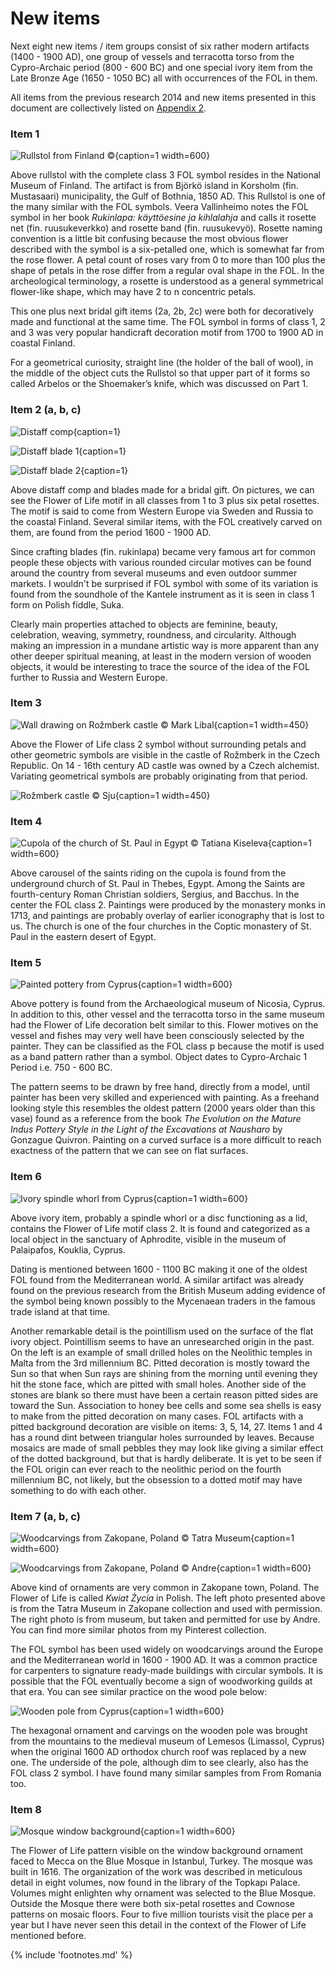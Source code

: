 <!-- pagewrapper -->
# New items

Next eight new items / item groups consist of six rather modern artifacts (1400 - 1900 AD), one group of vessels and terracotta torso from the Cypro-Archaic period (800 - 600 BC) and one special ivory item from the Late Bronze Age (1650 - 1050 BC) all with occurrences of the FOL in them.

All items from the previous research 2014 and new items presented in this document are collectively listed on [Appendix 2](appendix2.md).

<!-- nopb -->

### Item 1

![Rullstol from Finland © ](/media/rullstol.jpg){caption=1 width=600}

Above rullstol with the complete class 3 FOL symbol resides in the National Museum of Finland. The artifact is from Björkö island in Korsholm (fin. Mustasaari) municipality, the Gulf of Bothnia, 1850 AD.  This Rullstol is one of the many similar with the FOL symbols. Veera Vallinheimo notes the FOL symbol in her book *Rukinlapa: käyttöesine ja kihlalahja*<!-- cite author="Veera Vallinheimo" title="Rukinlapa: käyttöesine ja kihlalahja" date="1967" location="" type="book" href="#" --> and calls it rosette net (fin. ruusukeverkko) and rosette band (fin. ruusukevyö). Rosette naming convention is a little bit confusing because the most obvious flower described with the symbol is a six-petalled one, which is somewhat far from the rose flower. A petal count of roses vary from 0 to more than 100<!-- cite author="marinrose.org" title="Dozens of wonderful single roses" date="" location="" type="website" href="http://www.marinrose.org/singleroses.html" --> plus the shape of  petals in the rose differ from a regular oval shape in the FOL. In the archeological terminology, a rosette is understood as a general symmetrical flower-like shape, which may have 2 to n concentric petals.

<!--In hebrew the rose and the lily were called with a same name *shoshana* which also might have-->

This one plus next bridal gift items (2a, 2b, 2c) were both for decoratively made and functional at the same time. The FOL symbol in forms of class 1, 2 and 3 was very popular handicraft decoration motif from 1700 to 1900 AD in coastal Finland.

For a geometrical curiosity, straight line (the holder of the ball of wool), in the middle of the object cuts the Rullstol so that upper part of it forms so called Arbelos or the Shoemaker’s knife<!-- cite author="wikipedia.org" title="Arbelos" date="" location="" type="website" href="https://en.wikipedia.org/wiki/Arbelos" -->, which was discussed on Part 1.


<!-- endnopb -->
<!-- nopb -->

### Item 2 (a, b, c)

![Distaff comp](/media/distaff-comp.jpg){caption=1}

![Distaff blade 1](/media/distaff-blade-1.jpg){caption=1}

![Distaff blade 2](/media/distaff-blade-2.jpg){caption=1}

Above distaff comp and blades made for a bridal gift. On pictures, we can see the Flower of Life motif in all classes from 1 to 3 plus six petal rosettes. The motif is said to come from Western Europe via Sweden and Russia to the coastal Finland. Several similar items, with the FOL creatively carved on them, are found from the period 1600 - 1900 AD.

Since crafting blades (fin. rukinlapa) became very famous art for common people these objects with various rounded circular motives can be found around the country from several museums and even outdoor summer markets. I wouldn't be surprised if FOL symbol with some of its variation is found from the soundhole of the Kantele instrument as it is seen in class 1 form on Polish fiddle, Suka<!-- cite author="wikipedia.org" title="Suka biłgorajska" date="" location="" type="website" href="https://pl.wikipedia.org/wiki/Suka_bi%C5%82gorajska" -->.

Clearly main properties attached to objects are feminine, beauty, celebration, weaving, symmetry, roundness, and circularity. Although making an impression in a mundane artistic way is more apparent than any other deeper spiritual meaning, at least in the modern version of wooden objects, it would be interesting to trace the source of the idea of the FOL further to Russia and Western Europe.

<!-- endnopb -->
<!-- nopb -->

### Item 3

![Wall drawing on Rožmberk castle © Mark Libal](/media/rozmberk-castle-wall.jpg){caption=1 width=450}

Above the Flower of Life class 2 symbol without surrounding petals and other geometric symbols are visible in the castle of Rožmberk<!-- cite author="wikipedia.org" title="Rožmberk Castle" date="" location="" type="website" href="https://en.wikipedia.org/wiki/Ro%C5%BEmberk_Castle" --> in the Czech Republic. On 14 - 16th century AD castle was owned by a Czech alchemist. Variating geometrical symbols are probably originating from that period.

![Rožmberk castle © Sju](/media/rozmberk-castle.jpg){caption=1 width=450}

<!-- endnopb -->
<!-- nopb -->

### Item 4

![Cupola of the church of St. Paul in Egypt © Tatiana Kiseleva](/media/coptic-church-cupola.jpg){caption=1 width=600}

Above carousel of the saints riding on the cupola is found from the underground church of St. Paul<!-- cite author="wikipedia.org" title="Paul of Thebes" date="" location="" type="website" href="https://en.wikipedia.org/wiki/Paul_of_Thebes" --> in Thebes, Egypt. Among the Saints are fourth-century Roman Christian soldiers, Sergius, and Bacchus<!-- cite author="wikipedia.org" title="Sergius and Bacchus" date="" location="" type="website" href="https://en.wikipedia.org/wiki/Sergius_and_Bacchus" -->. In the center the FOL class 2. Paintings were produced by the monastery monks in 1713, and paintings are probably overlay of earlier iconography that is lost to us. The church is one of the four churches in the Coptic monastery of St. Paul in the eastern desert of Egypt<!-- cite author="wikipedia.org" title="Monastery of Saint Paul the Anchorite" date="" location="" type="website" href="https://en.wikipedia.org/wiki/Monastery_of_Saint_Paul_the_Anchorite" --><!-- cite author="touregypt.net" title="The Monastery of St. Paul In Egypt's Eastern Desert" date="" location="" type="website" href="http://www.touregypt.net/featurestories/stpaul.htm" --><!-- cite author="claremont.edu" title="Dayr Anba Bula - Claremont Coptic Encyclopedia" date="" location="" type="website" href="http://ccdl.libraries.claremont.edu/cdm/ref/collection/cce/id/2128" -->.

<!-- endnopb -->
<!-- nopb -->

### Item 5

![Painted pottery from Cyprus](/media/painted-pottery.jpg){caption=1 width=600}

Above pottery is found from the Archaeological museum of Nicosia<!-- cite author="gov.cy" title="Cyprus Museum, Lefkosia" date="" location="" type="website" href="http://www.mcw.gov.cy/mcw/DA/DA.nsf/0/67084F17382CF201C2257199001FE4AD?OpenDocument" -->, Cyprus. In addition to this, other vessel and the terracotta torso in the same museum had the Flower of Life decoration belt similar to this. Flower motives on the vessel and fishes may very well have been consciously selected by the painter. They can be classified as the FOL class p because the motif is used as a band pattern rather than a symbol. Object dates to Cypro-Archaic 1 Period i.e. 750 - 600 BC.

The pattern seems to be drawn by free hand, directly from a model, until painter has been very skilled and experienced with painting. As a freehand looking style this resembles the oldest pattern (2000 years older than this vase) found as a reference from the book *The Evolution on the Mature Indus Pottery Style in the Light of the Excavations at Nausharo* by Gonzague Quivron<!-- cite author="Gonzague Quivron" title="The Evolution on the Mature Indus Pottery Style in the Light of the Excavations at Nausharo, Pakistan" date="2000" location="" type="article" href="https://www.academia.edu/12459285/The_Evolution_on_the_Indus_Pottery_Style" -->. Painting on a curved surface is a more difficult to reach exactness of the pattern that we can see on flat surfaces.

<!-- endnopb -->
<!-- nopb -->

### Item 6

![Ivory spindle whorl from Cyprus](/media/ivory-whorl.jpg){caption=1 width=600}

Above ivory item, probably a spindle whorl or a disc functioning as a lid, contains the Flower of Life motif class 2. It is found and categorized as a local object in the sanctuary of Aphrodite, visible in the museum of Palaipafos, Kouklia, Cyprus.

Dating is mentioned between 1600 - 1100 BC making it one of the oldest FOL found from the Mediterranean world. A similar artifact was already found on the previous research from the British Museum adding evidence of the symbol being known possibly to the Mycenaean traders in the famous trade island at that time.

Another remarkable detail is the pointillism used on the surface of the flat ivory object. Pointillism seems to have an unresearched origin in the past. On the left is an example of small drilled holes on the Neolithic temples in Malta from the 3rd millennium BC. Pitted decoration is mostly toward the Sun so that when Sun rays are shining from the morning until evening they hit the stone face, which are pitted with small holes. Another side of the stones are blank so there must have been a certain reason pitted sides are toward the Sun. Association to honey bee cells and some sea shells is easy to make from the pitted decoration on many cases. FOL artifacts with a pitted background decoration are visible on items: 3, 5, 14, 27. Items 1 and 4 has a round dint between triangular holes surrounded by leaves. Because mosaics are made of small pebbles they may look like giving a similar effect of the dotted background, but that is hardly deliberate. It is yet to be seen if the FOL origin can ever reach to the neolithic period on the fourth millennium BC, not likely, but the obsession to a dotted motif may have something to do with each other.

<!-- endnopb -->
<!-- nopb -->

### Item 7 (a, b, c)

![Woodcarvings from Zakopane, Poland © Tatra Museum](/media/kwiat-zycia-zakopane-1.png){caption=1 width=600}

![Woodcarvings from Zakopane, Poland © Andre](/media/zakopane-kwiatu-zycia.jpg){caption=1 width=600}

Above kind of ornaments are very common in Zakopane town, Poland. The Flower of Life is called *Kwiat Życia* in Polish. The left photo presented above is from the Tatra Museum in Zakopane collection and used with permission<!-- cite author="muzeumtatrzanskie.pl" title="Muzeum Tatrzanskie - Willa Oksza" date="" location="" type="website" href="http://www.muzeumtatrzanskie.pl/?strona%2Cdoc%2Cpol%2Cglowna%2C1376%2C0%2C842%2C1%2C1376%2Cant.html" -->. The right photo is from museum, but taken and permitted for use by Andre<!-- cite author="niemasciemy.wordpress.com" title="Wzory i ornamenty w domach góralskich a symbol kwiatu życia" date="" location="" type="website" href="https://niemasciemy.wordpress.com/2015/10/20/wzory-i-ornamenty-w-domach-goralskich-a-symbol-kwiatu-zycia/" -->. You can find more similar photos from my Pinterest collection<!-- cite author="Marko Manninen" title="Flower of Life Pinterest board" date="" location="" type="website" href="http://pinterest.com/markomanninen/flower-of-life-history/" -->.

The FOL symbol has been used widely on woodcarvings around the Europe and the Mediterranean world in 1600 - 1900 AD. It was a common practice for carpenters to signature ready-made buildings with circular symbols. It is possible that the FOL eventually become a sign of woodworking guilds at that era. You can see similar practice on the wood pole below:

![Wooden pole from Cyprus](/media/wooden-pole.png){caption=1 width=600}

The hexagonal ornament and carvings on the wooden pole was brought from the mountains to the medieval museum of Lemesos (Limassol, Cyprus) when the original 1600 AD orthodox church roof was replaced by a new one. The underside of the pole, although dim to see clearly, also has the FOL class 2 symbol. I have found many similar samples from From Romania too.

<!--

http://nowewici.pl/wzory-i-ornamenty-w-domach-goralskich-a-symbol-kwiatu-zycia/

http://www.rodzimawiara.org.pl/forum-rodzimej-wiary/15-filozofia-rodzimowiercza/1001-symbol-rodzimowiercow.html?start=18

-->

<!-- endnopb -->
<!-- nopb -->

### Item 8

![Mosque window background](/media/mosque-window-background.jpg){caption=1 width=600}

The Flower of Life pattern visible on the window background ornament faced to Mecca on the Blue Mosque in Istanbul, Turkey. The mosque was built in 1616. The organization of the work was described in meticulous detail in eight volumes, now found in the library of the Topkapı Palace. Volumes might enlighten why ornament was selected to the Blue Mosque. Outside the Mosque there were both six-petal rosettes and Cownose patterns on mosaic floors. Four to five million tourists visit the place per a year but I have never seen this detail in the context of the Flower of Life mentioned before.

<!-- endnopb -->

<!-- endpagewrapper -->

{% include 'footnotes.md' %}
